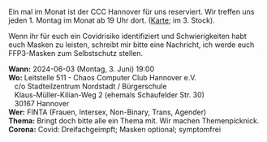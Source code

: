 Ein mal im Monat ist der CCC Hannover für uns reserviert. Wir treffen uns jeden 1. Montag im Monat ab 19 Uhr dort. ([Karte](https://www.openstreetmap.org/way/28166185#map=19/52.38811/9.71793); im 3. Stock).

Wenn ihr für euch ein Covidrisiko identifiziert und Schwierigkeiten habt euch Masken zu leisten, schreibt mir bitte eine Nachricht,
ich werde euch FFP3-Masken zum Selbstschutz stellen. 

<div class="box" markdown="1">
<strong>Wann:</strong> 2024-06-03 (Montag, 3. Juni) 19:00
<br><strong>Wo:</strong> Leitstelle 511 - Chaos Computer Club Hannover e.V.
    <br>&nbsp;&nbsp; c/o Stadteilzentrum Nordstadt / Bürgerschule
    <br>&nbsp;&nbsp; Klaus-Müller-Kilian-Weg 2 (ehemals Schaufelder Str. 30)
    <br>&nbsp;&nbsp; 30167 Hannover 
<br><strong>Wer:</strong>  FINTA (Frauen, Intersex, Non-Binary, Trans, Agender)
<br><strong>Thema:</strong> Bringt doch bitte alle ein Thema mit. Wir machen Themenpicknick.
<br><strong>Corona:</strong> Covid: Dreifachgeimpft; Masken optional; symptomfrei
</div>
